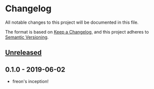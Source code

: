 # Changelog
All notable changes to this project will be documented in this file.

The format is based on [Keep a Changelog](https://keepachangelog.com/en/1.0.0/),
and this project adheres to [Semantic Versioning](https://semver.org/spec/v2.0.0.html).

## [Unreleased]

## 0.1.0 - 2019-06-02
- freon's inception!

[Unreleased]: https://github.com/linkyndy/freon/compare/compare/v0.1.0...HEAD

